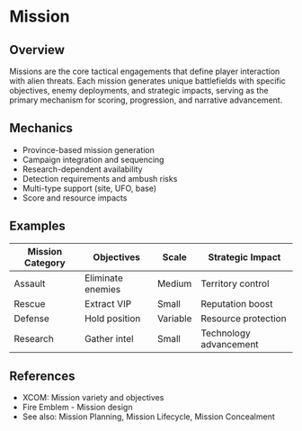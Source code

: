 # Mission

## Overview
Missions are the core tactical engagements that define player interaction with alien threats. Each mission generates unique battlefields with specific objectives, enemy deployments, and strategic impacts, serving as the primary mechanism for scoring, progression, and narrative advancement.

## Mechanics
- Province-based mission generation
- Campaign integration and sequencing
- Research-dependent availability
- Detection requirements and ambush risks
- Multi-type support (site, UFO, base)
- Score and resource impacts

## Examples
| Mission Category | Objectives | Scale | Strategic Impact |
|------------------|------------|-------|------------------|
| Assault | Eliminate enemies | Medium | Territory control |
| Rescue | Extract VIP | Small | Reputation boost |
| Defense | Hold position | Variable | Resource protection |
| Research | Gather intel | Small | Technology advancement |

## References
- XCOM: Mission variety and objectives
- Fire Emblem - Mission design
- See also: Mission Planning, Mission Lifecycle, Mission Concealment